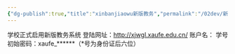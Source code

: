 ```yaml
---
{"dg-publish":true,"title":"xinbanjiaowu新版教务","permalink":"/02dev/新版教务 new xaufe/","dgPassFrontmatter":true}
---
```





学校正式启用新版教务系统  登陆网址：http://xjwgl.xaufe.edu.cn/
 账户名： 学号
  初始密码：xaufe_******（*号为身份证后六位）

